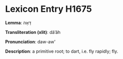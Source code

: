 # Lexicon Entry H1675

**Lemma**: דָּאָה

**Transliteration (xlit)**: dâʼâh

**Pronunciation**: daw-aw'

**Description**:
a primitive root; to dart, i.e. fly rapidly; fly.
